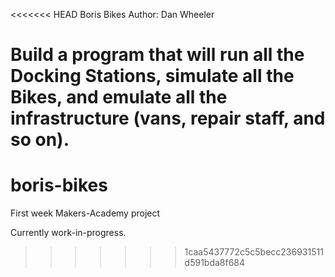 <<<<<<< HEAD
Boris Bikes
Author: Dan Wheeler

Build a program that will run all the Docking Stations, simulate all the Bikes, and emulate all the infrastructure (vans, repair staff, and so on).
=======
# boris-bikes
First week Makers-Academy project

Currently work-in-progress.

>>>>>>> 1caa5437772c5c5becc236931511d591bda8f684
